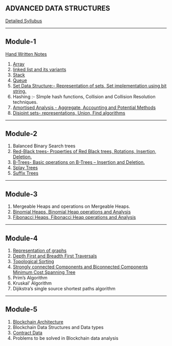 ADVANCED DATA STRUCTURES
-------------------------
[Detailed Syllubus](Syllubus.pdf)

------------
Module-1
------------
[Hand Written Notes](https://cetmca26.github.io/Study-Materials/Semester%201/Data%20Structures/Handwritten.pdf)
1.  [Array](Module-1/Array.pdf)
2.  [linked list and its variants](Module-1/Linkedlist.pdf) 
3.  [Stack](Module-1/Stack.pdf)
4.  [Queue](Module-1/Queue.pdf)
5.  [Set Data Structure:- Representation of sets, Set implementation using bit string.](Module-1/Set.pdf)
6.  Hashing :- SImple hash functions, Collision and Collision Resolution techniques.
7.  [Amortised Analysis - Aggregate, Accounting and Potential Methods](Module-1/Amortized%20Analysis)
8.  [Disjoint sets- representations, Union, Find algorithms](Module-1/DisjointSet.pdf)

------------
Module-2
------------
1.  Balanced Binary Search trees
2.  [Red-Black trees- Properties of Red Black trees, Rotations, Insertion, Deletion.](Module-2/RedBlackTree)
3.  [B-Trees- Basic operations on B-Trees – Insertion and Deletion.](Module-2/BTree)
4.  [Splay Trees](Module-2/Splay%20Tree.pdf)
5.  [Suffix Trees](Module-2/Suffix%20Tree.pdf)


------------
Module-3
------------
1.  Mergeable Heaps and operations on Mergeable Heaps.
2.  [Binomial Heaps, Binomial Heap operations and Analysis](Module-3/Binomial%20Heap)
3.  [Fibonacci Heaps, Fibonacci Heap operations and Analysis](Module-3/Fibinacci%20Heap)

------------
Module-4
------------
1.  [Representation of graphs](Module-4/REPRESENTATION%20OF%20GRAPHS.pdf)
2.  [Depth First and Breadth First Traversals](Module-4/DFS%20&%20BFS.pdf)
3.  [Topological Sorting](Module-4/MST.pdf)
4.  [Strongly connected Components and Biconnected Components Minimum Cost Spanning Tree](Module-4/BCC&SCC.pdf)
5.  Prim’s Algorithm
6.  Kruskal’ Algorithm
7.  Dijikstra’s single source shortest paths algorithm

------------
Module-5
------------
1.  [Blockchain Architecture](Module-5)
2.  Blockchain Data Structures and Data types 
3.  [Contract Data](Module-5/smart%20contract.pdf)
4.  Problems to be solved in Blockchain data analysis

